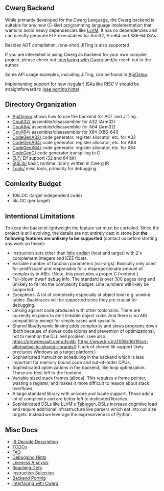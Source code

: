 ## Cwerg Backend

While primarily developed for the Cwerg Language,
the Cwerg backend is suitable for any new (C-like) programming
language implementation that wants to avoid heavy dependencies like
[LLVM](https://llvm.org). It has no dependencies and can directly generate
ELF executables for Arm32, Arm64 and X86-64 ISAs.

Besides AOT compilation, (one-shot) JITing is also supported.

If you are interested in using Cwerg as backend for your own compiler
project, please check out [Interfacing with Cwerg](Docs/interfacing_with_cwerg.md)
and/or reach out to the author.

Some API usage examples, including JITing, can be found in [ApiDemo](ApiDemo/).

Implementing support for new (regular) ISAs like  RISC V should be straightforward to [(see porting hints)](Docs/backend_porting.md).

## Directory Organization

* [ApiDemo/](ApiDemo/) shows how to use the backend for AOT and JITing.
* [CpuA32/](CpuA32/) assembler/disassembler for A32 (Arm32)
* [CpuA64/](CpuA64/) assembler/disassembler for A64 (Arm32)
* [CpuX64/](CpuX64/) assembler/disassembler for X64 (X86-64))
* [CodeGenA32/](CodeGenA32/) code generator. register allocator, etc. for A32
* [CodeGenA64/](CodeGenA64/) code generator. register allocator, etc. for A64
* [CodeGenX64/](CodeGenX64/) code generator. register allocator, etc. for X64
* [CodeGenC/](CodeGenC/) code generator transpiling to C
* [ELF/](Elf/) Elf support (32 and 64 bit)
* [StdLib/](StdLib/) basic runtime library written in Cwerg IR
* [Tools/](Tools/) misc tools, primarily for debugging

## Comlexity Budget

* 10kLOC (target independent code)
* 5kLOC (per target)

## Intentional Limitations

To keep the backend lightweight the feature set must be curtailed.
Since the project is still evolving, the details are not entirely cast in stone but
**the following features are unlikely to be supported** (contact us before starting
any work on these):

* Instruction sets other than [little endian](https://en.wikipedia.org/wiki/Comparison_of_instruction_set_architectures) (host and target) with 2's complement integers and IEEE floats.
* Variable number of function parameters (var-args). Basically only used for
  printf/scanf and responsible for a disproportionate amount of complexity in
  ABIs. (Note, this precludes a proper C frontend.)
* Full-blown dwarf debug info. The standard is over 300 pages long and unlikely
  to fit into the complexity budget. Line numbers will likely be supported.
* Exceptions. A lot of complexity especially at object level e.g. unwind tables.
  Backtraces will be supported since they are crucial for debugging.
* Linking against code produced with other toolchains. There are currently no plans
  to emit linkable object code. And there is no ABI compatibility except for simple cases and syscal  ls.
* Shared libs/dynamic linking adds complexity and slows programs down (both because
  of slower code idioms and prevention of optimizations), not to mention the DLL hell problem. (see also: https://drewdevault.com/dynlib,
  https://www.kix.in/2008/06/19/an-alternative-to-shared-libraries/)
  (Lack of shared lib support likely precludes Windows as a target platform.)
* Sophisticated instruction scheduling in the backend which is less important for
  memory bound code and out-of-order CPUs.
* Sophisticated optimizations in the backend, like loop optimization.
  These are best left to the frontend.
* Variable sized stack frames (alloca). This requires a frame pointer, wasting a
  register, and makes it more difficult to reason about stack overflows.
* A large standard library with unicode and locale support. Those add a lot of
  complexity and are better left to dedicated libraries.
* Sophisticated DSLs like LLVM's [Tablegen](https://llvm.org/docs/TableGen/).
  DSLs increase cognitive load and require additional infrastructure like parsers
  which eat into our size targets. Instead we leverage the expressiveness of Python.

## Misc Docs

* [IR Opcode Description](Docs/opcodes.md)
* [TODOs](Docs/todo.md)
* [FAQ](Docs/FAQ.md)
* [Debugging Hints](Docs/debugging.md)
* [Liveness Analysis](Docs/liveness.md)
* [Reaching Defs](Docs/use_def.md)
* [Instruction Selection](Docs/instruction_selection.md)
* [Backend Porting](Docs/backend_porting.md)
* [Interfacing with Cwerg](Docs/interfacing_with_cwerg.md)